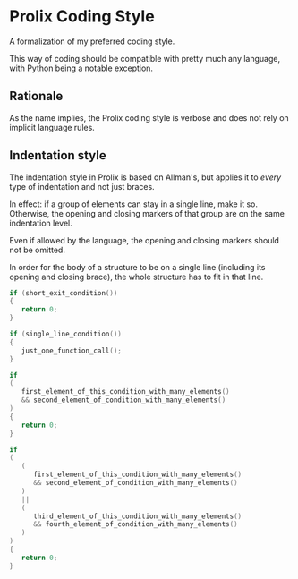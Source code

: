 # Prolix Coding Style
A formalization of my preferred coding style.

This way of coding should be compatible with pretty much any language, with
Python being a notable exception.

## Rationale
As the name implies, the Prolix coding style is verbose and does not rely on
implicit language rules.

## Indentation style
The indentation style in Prolix is based on Allman's, but applies it to *every*
type of indentation and not just braces.

In effect: if a group of elements can stay in a single line, make it so.
Otherwise, the opening and closing markers of that group are on the same
indentation level.

Even if allowed by the language, the opening and closing markers should not be
omitted.

In order for the body of a structure to be on a single line (including its
opening and closing brace), the whole structure has to fit in that line.

```c
if (short_exit_condition())
{
   return 0;
}

if (single_line_condition())
{
   just_one_function_call();
}

if
(
   first_element_of_this_condition_with_many_elements()
   && second_element_of_condition_with_many_elements()
)
{
   return 0;
}

if
(
   (
      first_element_of_this_condition_with_many_elements()
      && second_element_of_condition_with_many_elements()
   )
   ||
   (
      third_element_of_this_condition_with_many_elements()
      && fourth_element_of_condition_with_many_elements()
   )
)
{
   return 0;
}
```
